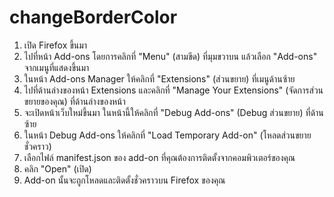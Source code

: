 # changeBorderColor

1. เปิด Firefox ขึ้นมา
2. ไปที่หน้า Add-ons โดยการคลิกที่ "Menu" (สามขีด) ที่มุมขวาบน แล้วเลือก "Add-ons" จากเมนูที่แสดงขึ้นมา
3. ในหน้า Add-ons Manager ให้คลิกที่ "Extensions" (ส่วนขยาย) ที่เมนูด้านซ้าย
4. ไปที่ด้านล่างของหน้า Extensions และคลิกที่ "Manage Your Extensions" (จัดการส่วนขยายของคุณ) ที่ด้านล่างของหน้า
5. จะเปิดหน้าเว็บใหม่ขึ้นมา ในหน้านี้ให้คลิกที่ "Debug Add-ons" (Debug ส่วนขยาย) ที่ด้านซ้าย
6. ในหน้า Debug Add-ons ให้คลิกที่ "Load Temporary Add-on" (โหลดส่วนขยายชั่วคราว)
7. เลือกไฟล์ manifest.json ของ add-on ที่คุณต้องการติดตั้งจากคอมพิวเตอร์ของคุณ
8. คลิก "Open" (เปิด)
9. Add-on นั้นจะถูกโหลดและติดตั้งชั่วคราวบน Firefox ของคุณ
